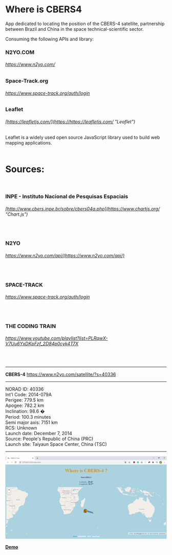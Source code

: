 # Where is CBERS4
App dedicated to locating the position of the CBERS-4 satellite, partnership between Brazil and China in the space technical-scientific sector.

Consuming the following APIs and library:

### N2YO.COM
###### https://www.n2yo.com/

### Space-Track.org
###### https://www.space-track.org/auth/login

### Leaflet
###### [https://leafletjs.com/](https://https://leafletjs.com/ "Leaflet")
Leaflet is a widely used open source JavaScript library used to build web mapping applications. 
<br>
<br>

# Sources:
<br>

### INPE - Instituto Nacional de Pesquisas Espaciais
###### [http://www.cbers.inpe.br/sobre/cbers04a.php](https://www.chartjs.org/ "Chart.js")
<br>

### N2YO
###### https://www.n2yo.com/api/(https://www.n2yo.com/api/)
<br>

### SPACE-TRACK
###### https://www.space-track.org/auth/login
<br>

### THE CODING TRAIN
###### https://www.youtube.com/playlist?list=PLRqwX-V7Uu6YxDKpFzf_2D84p0cyk4T7X
<br>

_______________________________________________________
**CBERS-4**
https://www.n2yo.com/satellite/?s=40336
_______________________________________________________

NORAD ID: 40336<br>
Int'l Code: 2014-079A<br> 
Perigee: 779.5 km<br> 
Apogee: 782.2 km<br> 
Inclination: 98.6 �<br> 
Period: 100.3 minutes<br> 
Semi major axis: 7151 km<br> 
RCS: Unknown<br> 
Launch date: December 7, 2014<br>
Source: People's Republic of China (PRC)<br>
Launch site: Taiyaun Space Center, China (TSC)<br>

_______________________________________________________

![](https://raw.githubusercontent.com/danielfbrg/danielfbrg.github.io/master/cbers04/Screenshot.png)

[**Demo**](https://danielfbrg.github.io/covidmap/ "Demo")
